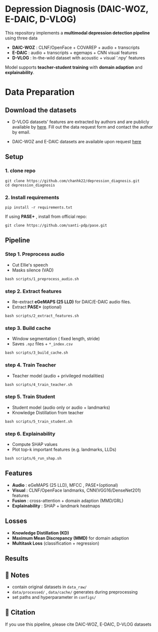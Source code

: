 # Depression Diagnosis (DAIC-WOZ, E-DAIC, D-VLOG)

This repository implements a **multimodal depression detection pipeline** using three data

+ **DAIC-WOZ** : CLNF/OpenFace + COVAREP + audio + transcripts
+ **E-DAIC** : audio + transcripts + egemaps + CNN visual features
+ **D-VLOG** : In-the-wild dataset with acoustic + visual '.npy' features

Model supports **teacher-student training** with **domain adaption** and **explainability**.

# Data Preparation

## Download the datasets

+ D-VLOG datasets' features are extracted by authors and are publicly available by [here](https://sites.google.com/view/jeewoo-yoon/dataset). Fill out the data request form and contact the author by email.

+ DAIC-WOZ and E-DAIC datasets are available upon request [here](https://dcapswoz.ict.usc.edu)


## Setup

### 1. clone repo
```
git clone https://github.com/chanhk22/depression_diagnosis.git
cd depression_diagnosis
```
### 2. Install requirements
```
pip install -r requirements.txt
```

If using **PASE+** , install from official repo:
```
git clone https://github.com/santi-pdp/pase.git
```

## Pipeline

### Step 1. Preprocess audio
+ Cut Ellie's speech
+ Masks silence (VAD)
```
bash scripts/1_preprocess_audio.sh
```

### step 2. Extract features
+ Re-extract **eGeMAPS (25 LLD)** for DAIC/E-DAIC audio files.
+ Extract **PASE+** (optional)
```
bash scripts/2_extract_features.sh
```

### step 3. Build cache
+ Window segmentation ( fixed length, stride)
+ Saves ```.npz``` files + ```*_index.csv```
```
bash scripts/3_build_cache.sh
```

### step 4. Train Teacher
+ Teacher model (audio + privileged modalities)
```
bash scripts/4_train_teacher.sh
```

### step 5. Train Student
+ Student model (audio only or audio + landmarks)
+ Knowledge Distillation from teacher
```
bash scripts/5_train_student.sh
```

### step 6. Explainability
+ Compute SHAP values
+ Plot top-k important features (e.g. landmarks, LLDs)
```
bash scripts/6_run_shap.sh
```

## Features
+ **Audio** : eGeMAPS (25 LLD), MFCC , PASE+(optional)
+ **Visual** : CLNF/OpenFace landmarks, CNN(VGG16/DenseNet201) features
+ **Fusion** : cross-attention + domain adaption (MMD/GRL)
+ **Explainability** : SHAP + landmark heatmaps

## Losses
+ **Knowledge Distillation (KD)**
+ **Maximum Mean Discrepancy (MMD)** for domain adaption
+ **Multitask Loss** (classification + regression)

## Results


## 📜 Notes
+ contain original datasets in ```data_raw/```
+ ```data/processed/``` , ```data/cache/``` generates during preprocessing
+ set paths and hyperparameter in ```configs/```


## 📜 Citation
If you use this pipeline, please cite DAIC-WOZ, E-DAIC, D-VLOG datasets 